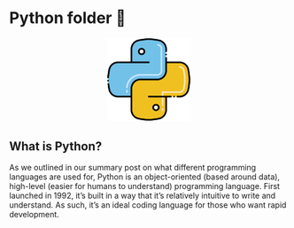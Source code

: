 <h1>Python folder 🐍</h1>

<p align="center">
  <img src="https://github.com/fullmakeralchemist/SCI/blob/84bfa407f38e6e4cb0be79921398ca2d362c914c/assets/python.png" width="30% />
</p>

![Python](https://github.com/fullmakeralchemist/SCI/blob/84bfa407f38e6e4cb0be79921398ca2d362c914c/assets/python.png)

<!---
<center>
<img src=".\SCIE\assets\python.png" width="60%">
</center>
-->

## What is Python?
As we outlined in our summary post on what different programming languages are used for, Python is an object-oriented (based around data), high-level (easier for humans to understand) programming language. First launched in 1992, it’s built in a way that it’s relatively intuitive to write and understand. As such, it’s an ideal coding language for those who want rapid development. 